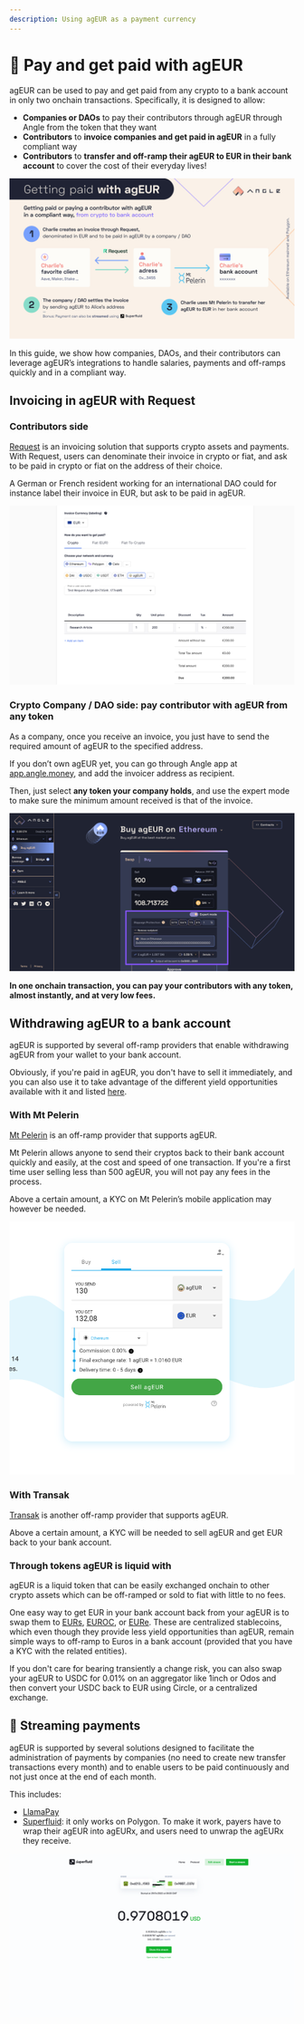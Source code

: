 ```yaml
---
description: Using agEUR as a payment currency
---
```


# 💸 Pay and get paid with agEUR

agEUR can be used to pay and get paid from any crypto to a bank account in only two onchain transactions. Specifically, it is designed to allow:

- **Companies or DAOs** to pay their contributors through agEUR through Angle from the token that they want
- **Contributors** to **invoice companies and get paid in agEUR** in a fully compliant way
- **Contributors** to **transfer and off-ramp their agEUR to EUR in their bank account** to cover the cost of their everyday lives!

![Pay and get paid with agEUR](../../.gitbook/assets/getting-paid-ageur.jpg)

In this guide, we show how companies, DAOs, and their contributors can leverage agEUR’s integrations to handle salaries, payments and off-ramps quickly and in a compliant way.

## Invoicing in agEUR with Request

### Contributors side

[Request](https://app.request.finance) is an invoicing solution that supports crypto assets and payments. With Request, users can denominate their invoice in crypto or fiat, and ask to be paid in crypto or fiat on the address of their choice.

A German or French resident working for an international DAO could for instance label their invoice in EUR, but ask to be paid in agEUR.

![Request create invoice](../../.gitbook/assets/request-create-invoice.png)

### Crypto Company / DAO side: pay contributor with agEUR from any token

As a company, once you receive an invoice, you just have to send the required amount of agEUR to the specified address.

If you don’t own agEUR yet, you can go through Angle app at [app.angle.money](http://app.angle.money), and add the invoicer address as recipient.

Then, just select **any token your company holds**, and use the expert mode to make sure the minimum amount received is that of the invoice.

![Angle agEUR from any token](../../.gitbook/assets/send-to-recipient2.png)

**In one onchain transaction, you can pay your contributors with any token, almost instantly, and at very low fees.**

## Withdrawing agEUR to a bank account

agEUR is supported by several off-ramp providers that enable withdrawing agEUR from your wallet to your bank account.

Obviously, if you're paid in agEUR, you don't have to sell it immediately, and you can also use it to take advantage of the different yield opportunities available with it and listed [here](https://app.angle.money/earn).

### With Mt Pelerin

[Mt Pelerin](https://www.mtpelerin.com/sell-crypto) is an off-ramp provider that supports agEUR.

Mt Pelerin allows anyone to send their cryptos back to their bank account quickly and easily, at the cost and speed of one transaction. If you're a first time user selling less than 500 agEUR, you will not pay any fees in the process.

Above a certain amount, a KYC on Mt Pelerin’s mobile application may however be needed.

![Mt Pelerin off-ramp](../../.gitbook/assets/mtpelerin-offramp.png)

### With Transak

[Transak](https://global.transak.com/?apiKey=19f99004-7aee-40ff-93c6-7676a2c002ed&networks=ethereum,polygon&defaultCryptoCurrency=agEUR&cryptoCurrencyList=agEUR&productsAvailed=BUY,SELL) is another off-ramp provider that supports agEUR.

Above a certain amount, a KYC will be needed to sell agEUR and get EUR back to your bank account.

### Through tokens agEUR is liquid with

agEUR is a liquid token that can be easily exchanged onchain to other crypto assets which can be off-ramped or sold to fiat with little to no fees.

One easy way to get EUR in your bank account back from your agEUR is to swap them to [EURs](https://stasis.net), [EUROC](https://www.circle.com/en/), or [EURe](https://monerium.com/tokens/). These are centralized stablecoins, which even though they provide less yield opportunities than agEUR, remain simple ways to off-ramp to Euros in a bank account (provided that you have a KYC with the related entities).

If you don't care for bearing transiently a change risk, you can also swap your agEUR to USDC for 0.01% on an aggregator like 1inch or Odos and then convert your USDC back to EUR using Circle, or a centralized exchange.

## 💸 Streaming payments

agEUR is supported by several solutions designed to facilitate the administration of payments by companies (no need to create new transfer transactions every month) and to enable users to be paid continuously and not just once at the end of each month.

This includes:

- [LlamaPay](https://llamapay.io)
- [Superfluid](https://www.superfluid.finance/home): it only works on Polygon. To make it work, payers have to wrap their agEUR into agEURx, and users need to unwrap the agEURx they receive.

![Superfluid stream](../../.gitbook/assets/superfluid-stream.png)
